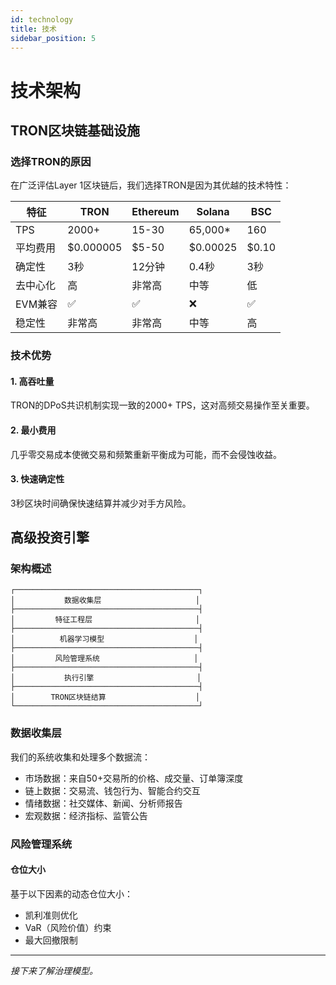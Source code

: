 ```yaml
---
id: technology
title: 技术
sidebar_position: 5
---
```


# 技术架构

## TRON区块链基础设施

### 选择TRON的原因

在广泛评估Layer 1区块链后，我们选择TRON是因为其优越的技术特性：

| 特征 | TRON | Ethereum | Solana | BSC |
|---------|------|----------|--------|-----|
| TPS | 2000+ | 15-30 | 65,000* | 160 |
| 平均费用 | $0.000005 | $5-50 | $0.00025 | $0.10 |
| 确定性 | 3秒 | 12分钟 | 0.4秒 | 3秒 |
| 去中心化 | 高 | 非常高 | 中等 | 低 |
| EVM兼容 | ✅ | ✅ | ❌ | ✅ |
| 稳定性 | 非常高 | 非常高 | 中等 | 高 |

### 技术优势

#### 1. 高吞吐量
TRON的DPoS共识机制实现一致的2000+ TPS，这对高频交易操作至关重要。

#### 2. 最小费用
几乎零交易成本使微交易和频繁重新平衡成为可能，而不会侵蚀收益。

#### 3. 快速确定性
3秒区块时间确保快速结算并减少对手方风险。

## 高级投资引擎

### 架构概述

```
┌─────────────────────────────────────────┐
│           数据收集层                     │
├─────────────────────────────────────────┤
│         特征工程层                       │
├─────────────────────────────────────────┤
│          机器学习模型                    │
├─────────────────────────────────────────┤
│         风险管理系统                     │
├─────────────────────────────────────────┤
│           执行引擎                       │
├─────────────────────────────────────────┤
│        TRON区块链结算                    │
└─────────────────────────────────────────┘
```

### 数据收集层

我们的系统收集和处理多个数据流：

- 市场数据：来自50+交易所的价格、成交量、订单簿深度
- 链上数据：交易流、钱包行为、智能合约交互
- 情绪数据：社交媒体、新闻、分析师报告
- 宏观数据：经济指标、监管公告

### 风险管理系统

#### 仓位大小
基于以下因素的动态仓位大小：
- 凯利准则优化
- VaR（风险价值）约束
- 最大回撤限制

---

*接下来了解治理模型。*
